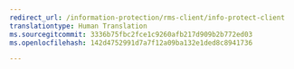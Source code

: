 ```yaml
---
redirect_url: /information-protection/rms-client/info-protect-client
translationtype: Human Translation
ms.sourcegitcommit: 3336b75fbc2fce1c9260afb217d909b2b772ed03
ms.openlocfilehash: 142d4752991d7a7f12a09ba132e1ded8c8941736

---
```




<!--HONumber=Jan17_HO2-->


